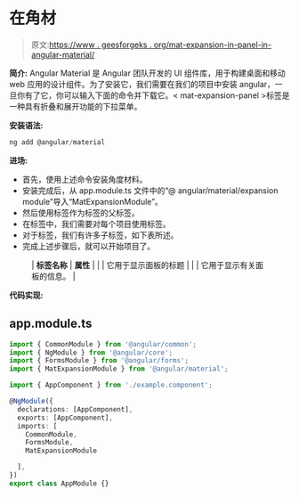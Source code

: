 # <mat-expansion-panel>在</mat-expansion-panel>角材

> 原文:[https://www . geesforgeks . org/mat-expansion-in-panel-in-angular-material/](https://www.geeksforgeeks.org/mat-expansion-panel-in-angular-material/)

**简介:**
Angular Material 是 Angular 团队开发的 UI 组件库，用于构建桌面和移动 web 应用的设计组件。为了安装它，我们需要在我们的项目中安装 angular，一旦你有了它，你可以输入下面的命令并下载它。< mat-expansion-panel >标签是一种具有折叠和展开功能的下拉菜单。

**安装语法:**

```ts
ng add @angular/material
```

**进场:**

*   首先，使用上述命令安装角度材料。
*   安装完成后，从 app.module.ts 文件中的“@ angular/material/expansion module”导入“MatExpansionModule”。
*   然后使用<mat-accordion>标签作为<mat-expansion-panel>标签的父标签。</mat-expansion-panel></mat-accordion>
*   在<mat-accordion>标签中，我们需要对每个项目使用<mat-expansion-panel>标签。</mat-expansion-panel></mat-accordion>
*   对于<mat-expansion-panel>标签，我们有许多子标签，如下表所述。</mat-expansion-panel>
*   完成上述步骤后，就可以开始项目了。

<figure class="table">

| **标签名称** | **属性** |
| <mat-panel-title></mat-panel-title> | 它用于显示面板的标题 |
| <mat-panel-description></mat-panel-description> | 它用于显示有关面板的信息。 |

</figure>

**代码实现:**

## app.module.ts

```ts
import { CommonModule } from '@angular/common'; 
import { NgModule } from '@angular/core'; 
import { FormsModule } from '@angular/forms'; 
import { MatExpansionModule } from '@angular/material'; 

import { AppComponent } from './example.component'; 

@NgModule({ 
  declarations: [AppComponent], 
  exports: [AppComponent], 
  imports: [ 
    CommonModule, 
    FormsModule, 
    MatExpansionModule

  ], 
}) 
export class AppModule {}
```